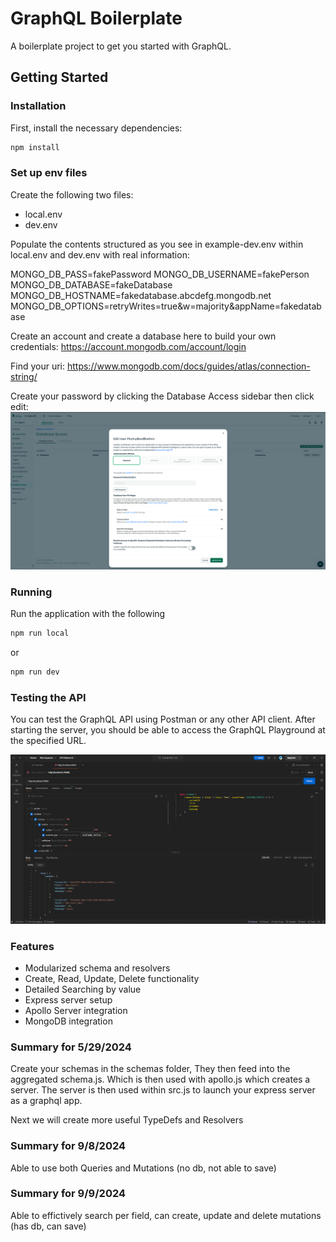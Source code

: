 # GraphQL Boilerplate

A boilerplate project to get you started with GraphQL.

## Getting Started

### Installation

First, install the necessary dependencies:

```bash
npm install
```

### Set up env files
Create the following two files:
- local.env
- dev.env

Populate the contents structured as you see in example-dev.env within local.env and dev.env with real information:

MONGO_DB_PASS=fakePassword
MONGO_DB_USERNAME=fakePerson
MONGO_DB_DATABASE=fakeDatabase
MONGO_DB_HOSTNAME=fakedatabase.abcdefg.mongodb.net
MONGO_DB_OPTIONS=retryWrites=true&w=majority&appName=fakedatabase

Create an account and create a database here to build your own credentials:
https://account.mongodb.com/account/login

Find your uri:
https://www.mongodb.com/docs/guides/atlas/connection-string/

Create your password by clicking the Database Access sidebar then click edit:
![Alt text](findpw.png)

### Running

Run the application with the following

```bash
npm run local
```
or 
```bash
npm run dev
```

### Testing the API

You can test the GraphQL API using Postman or any other API client. After starting the server, you should be able to access the GraphQL Playground at the specified URL.

![Alt text](p1.png)

### Features

- Modularized schema and resolvers
- Create, Read, Update, Delete functionality
- Detailed Searching by value
- Express server setup
- Apollo Server integration
- MongoDB integration

### Summary for 5/29/2024
Create your schemas in the schemas folder, 
They then feed into the aggregated schema.js. 
Which is then used with apollo.js which creates a server.
The server is then used within src.js to launch your express server as a graphql app.

Next we will create more useful TypeDefs and Resolvers

### Summary for 9/8/2024
Able to use both Queries and Mutations (no db, not able to save)

### Summary for 9/9/2024
Able to effictively search per field, can create, update and delete mutations (has db, can save)

